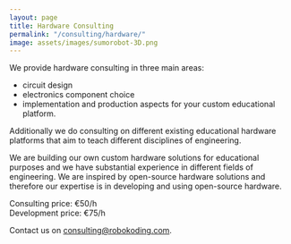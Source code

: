 ```yaml
---
layout: page
title: Hardware Consulting
permalink: "/consulting/hardware/"
image: assets/images/sumorobot-3D.png
---
```


We provide hardware consulting in three main areas:
* circuit design
* electronics component choice
* implementation and production aspects for your custom educational platform.

Additionally we do consulting on different existing educational hardware platforms that aim to teach different disciplines of engineering.

We are building our own custom hardware solutions for educational purposes and we have substantial experience in different fields of engineering. We are inspired by open-source hardware solutions and therefore our expertise is in developing and using open-source hardware.

Consulting price: €50/h  
Development price: €75/h

Contact us on [consulting@robokoding.com](#).
